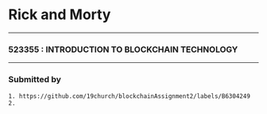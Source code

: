 # **Rick and Morty**

<hr>

### **523355 : INTRODUCTION TO BLOCKCHAIN TECHNOLOGY**
</hr>

<hr>

### Submitted by
    1. https://github.com/19church/blockchainAssignment2/labels/B6304249
    2.

</hr>



